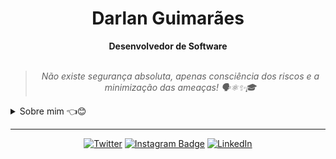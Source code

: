 <h1 align="center"> Darlan Guimarães </h1>

<div align="center">
<b> Desenvolvedor de Software </b>
<br>
<br>

<blockquote>
    <p><i>
        Não existe segurança absoluta, apenas consciência dos riscos e a minimização das ameaças!  🗣️⚛✨🎓
    </i></p>
</blockquote>
</div>

<details closed>
<summary>Sobre mim 👈😊</summary>

---

Olá!! Eu sou o Darlan :wave:😊

Tenho conhecimento em Cibersegurança, Desenvolvimento de Sistemas, Programação web Front-end e Programação web Back-end. Meu principal conhecimento em tecnologias são **PHP**, **Java**, **Python**, **JavaScript**, **C/C++**, **Kotlin** e **Rust**. Também estou confortável usando **Laravel**, **Django**, **Vue**, desenvolvendo aplicativos Android usando **Android Studio** e **AWS Service**.

<br>
<br>
| ![](https://github-readme-streak-stats.herokuapp.com/?user=darlangui&hide_border=true&date_format=M%20j%5B%2C%20Y%5D&background=2D3742&stroke=2D3742&ring=6bbbca&fire=6bbbca&currStreakNum=fff&sideNums=6bbbca&currStreakLabel=6bbbca&sideLabels=fff&dates=fff) | ![](http://github-profile-summary-cards.vercel.app/api/cards/repos-per-language?username=darlangui&hide=Html&theme=nord_dark) | ![](http://github-profile-summary-cards.vercel.app/api/cards/most-commit-language?username=darlangui&theme=nord_dark) |
| :-: | :-: | :-: |

<div align="center">
<b>Obrigado por visitar meu perfil no GitHub.</b> <br>
Estou ansioso para compartilhar meu trabalho com você.
</div>
</details>

---

<div align="center">

[![Twitter](https://img.shields.io/badge/Twitter-%231DA1F2.svg?style=for-the-badge&logo=Twitter&logoColor=white)](https://twitter.com/darlan__gui)
[![Instagram Badge](https://img.shields.io/badge/Instagram-E4405F?style=for-the-badge&logo=instagram&logoColor=white)](https://www.instagram.com/darlangui/)
[![LinkedIn](https://img.shields.io/badge/linkedin-%230077B5.svg?style=for-the-badge&logo=linkedin&logoColor=white)](https://www.linkedin.com/in/darlan-gui/)
    
</div>
